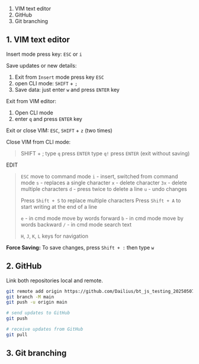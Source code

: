 1. VIM text editor
2. GitHub
3. Git branching

## 1. VIM text editor
Insert mode press key: `ESC` or `i`

Save updates or new details: 
1. Exit from `Insert` mode press key `ESC`
2. open CLI mode: `SHIFT` + `;`
3. Save data: just enter `w` and press `ENTER` key

Exit from VIM editor:  
1. Open CLI mode
2. enter `q` and press `ENTER` key

Exit or close VIM:
`ESC`, `SHIFT` + `z` (two times)

Close VIM from CLI mode:
> SHIFT + ;
> type `q` press `ENTER`
> type `q!` press `ENTER` (exit without saving)

EDIT
>`ESC` move to command mode
>`i` - insert, switched from command mode
>`s` - replaces a single character
>`x` - delete character
>`3x` - delete multiple characters
>`d` - press twice to delete a line
>`u` - undo changes
>
>Press `Shift + S` to replace multiple characters
>Press `Shift + A` to start writing at the end of a line
>
>`e` - in cmd mode move by words forward
>`b` - in cmd mode move by words backward
>`/` - in cmd mode search text
>
>`H`, `J`, `K`, `L` keys for navigation

**Force Saving:** To save changes, press `Shift + :` then type `w`

## 2. GitHub

Link both repositories local and remote.
```bash
git remote add origin https://github.com/Dailius/bt_js_testing_20250507.git
git branch -M main
git push -u origin main
```

```bash
# send updates to GitHub
git push

# receive updates from GitHub 
git pull
```

## 3. Git branching

